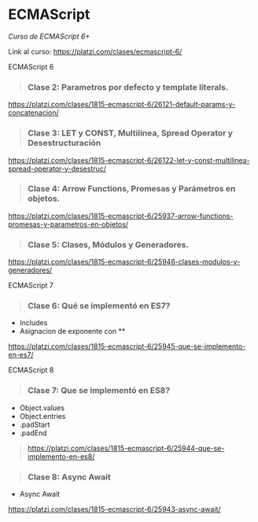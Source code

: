 # ECMAScript
_Curso de ECMAScript 6+_

Link al curso: <https://platzi.com/clases/ecmascript-6/>

ECMAScript 6

>### Clase 2: Parametros por defecto y template literals.
<https://platzi.com/clases/1815-ecmascript-6/26121-default-params-y-concatenacion/>

>### Clase 3: LET y CONST, Multilínea, Spread Operator y Desestructuración
<https://platzi.com/clases/1815-ecmascript-6/26122-let-y-const-multilinea-spread-operator-y-desestruc/>

>### Clase 4: Arrow Functions, Promesas y Parámetros en objetos.
<https://platzi.com/clases/1815-ecmascript-6/25937-arrow-functions-promesas-y-parametros-en-objetos/>

>### Clase 5: Clases, Módulos y Generadores.
<https://platzi.com/clases/1815-ecmascript-6/25946-clases-modulos-y-generadores/>

ECMAScript 7

>### Clase 6: Qué se implementó en ES7?

- Includes
- Asignacion de exponente con **

<https://platzi.com/clases/1815-ecmascript-6/25945-que-se-implemento-en-es7/>

ECMAScript 8

>### Clase 7: Que se implementó en ES8?

- Object.values
- Object.entries
- .padStart
- .padEnd

> <https://platzi.com/clases/1815-ecmascript-6/25944-que-se-implemento-en-es8/>

>### Clase 8: Async Await

- Async Await

 <https://platzi.com/clases/1815-ecmascript-6/25943-async-await/>

